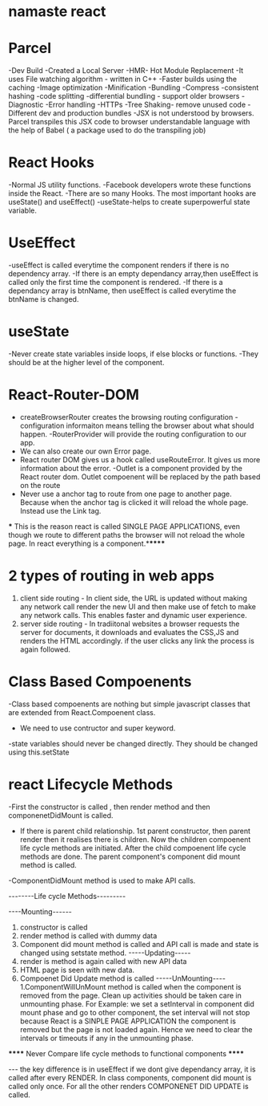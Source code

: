 # namaste react

# Parcel

-Dev Build
-Created a Local Server
-HMR- Hot Module Replacement
-It uses File watching algorithm - written in C++
-Faster builds using the caching
-Image optimization
-Minification
-Bundling
-Compress
-consistent hashing
-code splitting
-differential bundling - support older browsers
-Diagnostic
-Error handling
-HTTPs
-Tree Shaking- remove unused code
-Different dev and production bundles
-JSX is not understood by browsers. Parcel transpiles this JSX code to browser understandable language with the help of Babel ( a package used to do the transpiling job)

# React Hooks

-Normal JS utility functions.
-Facebook developers wrote these functions inside the React.
-There are so many Hooks. The most important hooks are useState() and useEffect()
-useState-helps to create superpowerful state variable.

# UseEffect

-useEffect is called everytime the component renders if there is no dependency array.
-If there is an empty dependancy array,then useEffect is called only the first time the component is rendered.
-If there is a dependancy array is btnName, then useEffect is called everytime the btnName is changed.

# useState

-Never create state variables inside loops, if else blocks or functions.
-They should be at the higher level of the component.

# React-Router-DOM

- createBrowserRouter creates the browsing routing configuration
  -configuration informaiton means telling the browser about what should happen.
  -RouterProvider will provide the routing configuration to our app.
- We can also create our own Error page.
- React router DOM gives us a hook called useRouteError. It gives us more information about the error.
  -Outlet is a component provided by the React router dom. Outlet compoenent will be replaced by the path based on the route
- Never use a anchor tag to route from one page to another page. Because when the anchor tag is clicked it will reload the whole page. Instead use the Link tag.

**\*** This is the reason react is called SINGLE PAGE APPLICATIONS, even though we route to different paths the browser will not reload the whole page. In react everything is a component.\***\*\*\*\***

# 2 types of routing in web apps

1. client side routing - In client side, the URL is updated without making any network call render the new UI and then make use of fetch to make any network calls. This enables faster and dynamic user experience.
2. server side routing - In tradiitonal websites a browser requests the server for documents, it downloads and evaluates the CSS,JS and renders the HTML accordingly. if the user clicks any link the process is again followed.

# Class Based Compoenents

-Class based compoenents are nothing but simple javascript classes that are extended from React.Compoenent class.

- We need to use contructor and super keyword.

-state variables should never be changed directly. They should be changed using this.setState

# react Lifecycle Methods

-First the constructor is called , then render method and then componenetDidMount is called.

- If there is parent child relationship.
  1st parent constructor, then parent render then it realises there is children. Now the children compoenent life cycle methods are initiated. After the child compoenent life cycle methods are done. The parent component's component did mount method is called.

-ComponentDidMount method is used to make API calls.

--------Life cycle Methods---------

----Mounting------

1. constructor is called
2. render method is called with dummy data
3. Component did mount method is called and API call is made and state is changed using setstate method.
   -----Updating-----
4. render is method is again called with new API data
5. HTML page is seen with new data.
6. Compoenet Did Update method is called
   -----UnMounting----
   1.ComponentWillUnMount method is called when the component is removed from the page. Clean up activities should be taken care in unmounting phase.
   For Example: we set a setInterval in component did mount phase and go to other component, the set interval will not stop because React is a SINPLE PAGE APPLICATION the component is removed but the page is not loaded again. Hence we need to clear the intervals or timeouts if any in the unmounting phase.

**\*\*\*\*** Never Compare life cycle methods to functional components ****\*\*\*\*****

--- the key difference is
in useEffect if we dont give dependancy array, it is called after every RENDER.
In class components, component did mount is called only once. For all the other renders COMPONENET DID UPDATE is called.
